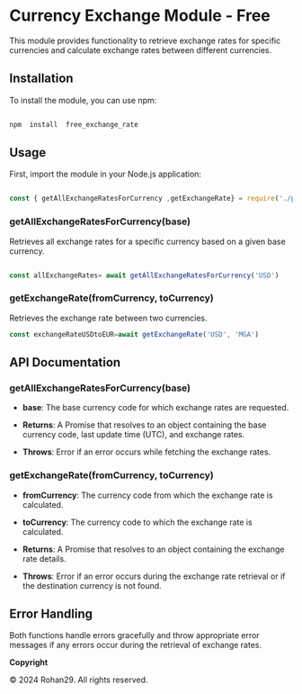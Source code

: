 # Currency Exchange Module - Free

This module provides functionality to retrieve exchange rates for specific currencies and calculate exchange rates between different currencies.

## Installation


To install the module, you can use npm:

```bash

npm  install  free_exchange_rate

```

  

## Usage

  

First, import the module in your Node.js application:

  

```javascript

const { getAllExchangeRatesForCurrency ,getExchangeRate} = require('./path/to/your/module');

```

### getAllExchangeRatesForCurrency(base)


Retrieves all exchange rates for a specific currency based on a given base currency.

  

```javascript

const allExchangeRates= await getAllExchangeRatesForCurrency('USD')
```
### getExchangeRate(fromCurrency, toCurrency)

Retrieves the exchange rate between two currencies.

```javascript
const exchangeRateUSDtoEUR=await getExchangeRate('USD', 'MGA')
```
## API Documentation

  

### getAllExchangeRatesForCurrency(base)

  

-  **base**: The base currency code for which exchange rates are requested.

-  **Returns**: A Promise that resolves to an object containing the base currency code, last update time (UTC), and exchange rates.

-  **Throws**: Error if an error occurs while fetching the exchange rates.

  

### getExchangeRate(fromCurrency, toCurrency)

  

-  **fromCurrency**: The currency code from which the exchange rate is calculated.

-  **toCurrency**: The currency code to which the exchange rate is calculated.

-  **Returns**: A Promise that resolves to an object containing the exchange rate details.

-  **Throws**: Error if an error occurs during the exchange rate retrieval or if the destination currency is not found.

  

## Error Handling

  

Both functions handle errors gracefully and throw appropriate error messages if any errors occur during the retrieval of exchange rates.

  

**Copyright**

© 2024 Rohan29. All rights reserved.
